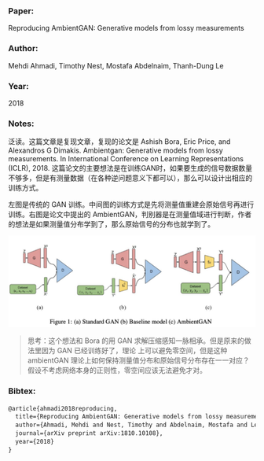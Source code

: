 ### Paper:

Reproducing AmbientGAN: Generative models from lossy measurements

### Author:

Mehdi Ahmadi, Timothy Nest, Mostafa Abdelnaim, Thanh-Dung Le

### Year:

2018

### Notes:

泛读。这篇文章是复现文章，复现的论文是 Ashish Bora, Eric Price, and Alexandros G Dimakis. Ambientgan: Generative models from lossy measurements. In International Conference on Learning Representations (ICLR), 2018.  这篇论文的主要想法是在训练GAN时，如果要生成的信号数据数量不够多，但是有测量数据（在各种逆问题意义下都可以），那么可以设计出相应的训练方式。

左图是传统的 GAN 训练。中间图的训练方式是先将测量值重建会原始信号再进行训练。右图是论文中提出的 AmbientGAN，判别器是在测量值域进行判断，作者的想法是如果测量值分布学到了，那么原始信号的分布也就学到了。

<img src="https://raw.githubusercontent.com/Theodore-PKU/pictures/master/%E6%88%AA%E5%B1%8F2020-01-03%E4%B8%8B%E5%8D%8810.36.36.png" style="zoom: 50%;" />

> 思考：这个想法和 Bora 的用 GAN 求解压缩感知一脉相承。但是原来的做法里因为 GAN 已经训练好了，理论 上可以避免零空间，但是这种 ambientGAN 理论上如何保持测量值分布和原始信号分布存在一一对应？假设不考虑网络本身的正则性，零空间应该无法避免才对。 

### Bibtex:

```latex
@article{ahmadi2018reproducing,
  title={Reproducing AmbientGAN: Generative models from lossy measurements},
  author={Ahmadi, Mehdi and Nest, Timothy and Abdelnaim, Mostafa and Le, Thanh-Dung},
  journal={arXiv preprint arXiv:1810.10108},
  year={2018}
}
```